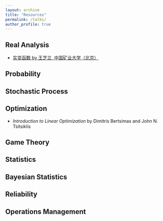 ```yaml
---
layout: archive
title: "Resources"
permalink: /talks/
author_profile: true
---
```


## Real Analysis
* [实变函数 by 王芝兰, 中国矿业大学（北京）](https://www.bilibili.com/video/BV1o7411N7qx?p=1)

## Probability


## Stochastic Process


## Optimization
* <i>Introduction to Linear Optimization</i> by Dimitris Bertsimas and John N. Tsitsiklis

## Game Theory


## Statistics


## Bayesian Statistics


## Reliability


## Operations Management
